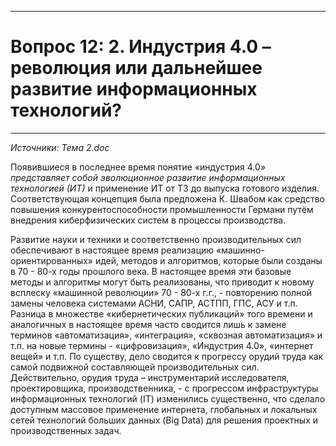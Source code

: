 ___
# Вопрос 12: 2.	Индустрия 4.0 – революция или дальнейшее развитие информационных технологий?
___
*Источники: Тема 2.doc*

Появившиеся в последнее время понятие «индустрия 4.0» *представляет собой эволюционное развитие информационных технологией (ИТ)* и применение ИТ от ТЗ до выпуска готового изделия. 
Соответствующая концепция была предложена К. Швабом как средство повышения конкурентоспособности промышленности Германи путём внедрения киберфизических систем в процессы производства.

Развитие науки и техники и соответственно производительных сил обеспечивают в настоящее время реализацию «машинно-ориентированных» идей, методов и алгоритмов, которые были созданы в 70 - 80-х годы прошлого века. В настоящее время эти базовые методы и алгоритмы могут быть реализованы, что приводит к новому всплеску «машинной революции» 70 - 80-х г.г., - повторению полной замены человека системами АСНИ, САПР, АСТПП, ГПС, АСУ и т.п. Разница в множестве «кибернетических публикаций» того времени и аналогичных в настоящее время часто сводится лишь к замене терминов «автоматизация», «интеграция», «сквозная автоматизация» и т.п. на новые термины - «цифровизация», «Индустрия 4.0», «интернет вещей» и т.п.
По существу, дело сводится к прогрессу орудий труда как самой подвижной составляющей производительных сил. Действительно, орудия труда – инструментарий исследователя, проектировщика, производственника, - с прогрессом инфраструктуры информационных технологий (IT) изменились существенно, что сделало доступным массовое применение интернета, глобальных и локальных сетей технологий больших данных (Big Data) для решения проектных и производственных задач. 